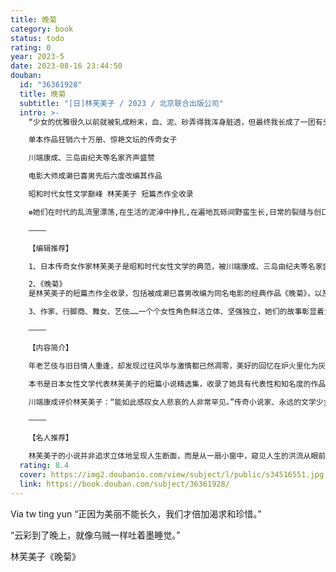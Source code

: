 ```yaml
---
title: 晚菊
category: book
status: todo
rating: 0
year: 2023-5
date: 2023-08-16 23:44:50
douban:
  id: "36361928"
  title: 晚菊
  subtitle: "[日]林芙美子 / 2023 / 北京联合出版公司"
  intro: >-
    “少女的优雅很久以前就被轧成粉末，血、泥、砂弄得我浑身脏透，但最终我长成了一团有头无尾的蔓草。”

    单本作品狂销六十万册、惊艳文坛的传奇女子

    川端康成、三岛由纪夫等名家齐声盛赞

    电影大师成濑巳喜男先后六度改编其作品

    昭和时代女性文学巅峰 林芙美子 短篇杰作全收录

    ❁她们在时代的乱流里漂荡,在生活的泥淖中挣扎,在遍地瓦砾间野蛮生长,日常的裂缝与创口处,盛开着爱和欲望的花朵。

    ————

    【编辑推荐】

    1、日本传奇女作家林芙美子是昭和时代女性文学的典范，被川端康成、三岛由纪夫等名家盛赞，电影大师成濑巳喜男更是钟情于她，曾六度将其作品改编搬上银幕。历经艰难求生岁月与坎坷情路，林芙美子始终热烈地爱、灿烂地活、充满激情地写，在逆境中奋力向上，在爱和欲望的滋养下蓬勃生长。她将这份野性与生命力注入作品和人物，凭借独特的“放浪”风格，在私小说的领域留下璀璨身影。

    2、《晚菊》
    是林芙美子的短篇杰作全收录，包括被成濑巳喜男改编为同名电影的经典作品《晚菊》，以及《手风琴和渔乡小镇》《清贫记》《牡蛎》等其他代表作品。另收录随笔《文学自传》《恋爱的微醺》，是林芙美子对文学人生和感情经验的真诚自白。全书涵盖了林芙美子每一个阶段的创作，完整呈现了她文学生命的轨迹。由专业译者刘小俊翻译，为译者精心修订后的再版之作，附有全新导读序言。

    3、作家、行脚商、舞女、艺伎……一个个女性角色鲜活立体、坚强独立，她们的故事彰显着女性在时代乱流中的求生意志，记录了琐碎日常里的爱欲缱绻。对女性心理的细腻刻画、对战争前后人们精神状态的精准捕捉、对复杂人性的细致勾勒，通过林芙美子质朴澄明的文字直击人心，引发共鸣。

    ————

    【内容简介】

    年老艺伎与旧日情人重逢，却发现过往风华与激情都已然凋零，美好的回忆在炉火里化为灰烬，只剩现实的疲惫；旅居巴黎的女作家久坐在阁楼的椅子上，被苦闷与孤独吞噬，灵魂被驱散到异乡，找不到自己的位置；乡下女孩在东京成为舞女，沉沦于夜晚的舞场，在男女关系中游走，不念明天，拼命活着……晦暗时代，她们在泥淖中挣扎求生。

    本书是日本女性文学代表林芙美子的短篇小说精选集，收录了她具有代表性和知名度的作品。温情与残酷交织，虚无绝望与生命本能相互拉扯。林芙美子以苦难为底色，用质朴温柔之笔，谱写出一首首女性生命之哀歌，流淌着充满野性的希望。其文笔细腻真挚，直击人心，勾勒出情感的百转千回。

    川端康成评价林芙美子：“能如此感叹女人悲哀的人非常罕见。”传奇小说家、永远的文学少女，林芙美子的魅力横扫文艺界。她凭借对女性经验的自传式书写，成为日本女流文学的典范，其独树一帜的“放浪”风格更是扩展了私小说的疆域。她是电影大师成濑巳喜男钟情的作家，其作品曾先后六度被他搬上银幕，包括收入本书的短篇小说《晚菊》。

    ————

    【名人推荐】

    林芙美子的小说并非追求立体地呈现人生断面，而是从一扇小窗中，窥见人生的洪流从眼前奔流而去。人生从被称作“短篇小说”的器皿之其中一端汇入，又从另一端流泻而去。读后不仅不觉形式生硬，反而感到一股强烈的写实氛围扑面而来。——三岛由纪夫
  rating: 8.4
  cover: https://img2.doubanio.com/view/subject/l/public/s34516551.jpg
  link: https://book.douban.com/subject/36361928/
---
```


Via tw ting yun “正因为美丽不能长久，我们才倍加渴求和珍惜。”

“云彩到了晚上，就像乌贼一样吐着墨睡觉。”

林芙美子《晚菊》